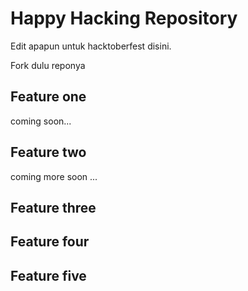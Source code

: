# Happy Hacking Repository

Edit apapun untuk hacktoberfest disini.

Fork dulu reponya

## Feature one
coming soon...
## Feature two
coming more soon ...
## Feature three
## Feature four
## Feature five
